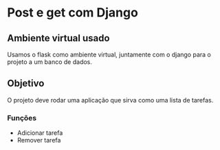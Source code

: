 # Post e get com Django
## Ambiente virtual usado
Usamos o flask como ambiente virtual, juntamente com o django para o projeto a um banco de dados.

## Objetivo
O projeto deve rodar uma aplicação que sirva como uma lista de tarefas.
### Funções

- Adicionar tarefa
- Remover tarefa
